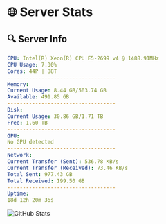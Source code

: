 # 🌐 Server Stats
## 🔍 Server Info
```yaml
CPU: Intel(R) Xeon(R) CPU E5-2699 v4 @ 1488.91MHz
CPU Usage: 7.30%
Cores: 44P | 88T
-----------------------------------
Memory:
Current Usage: 8.44 GB/503.74 GB
Available: 491.85 GB
-----------------------------------
Disk:
Current Usage: 30.86 GB/1.71 TB
Free: 1.60 TB
-----------------------------------
GPU:
No GPU detected
-----------------------------------
Network:
Current Transfer (Sent): 536.78 KB/s
Current Transfer (Received): 73.46 KB/s
Total Sent: 977.43 GB
Total Received: 199.50 GB
-----------------------------------
Uptime:
18d 12h 20m 36s
```
![GitHub Stats](https://img.shields.io/badge/Updated-2025-05-08_05:29:24-blue)